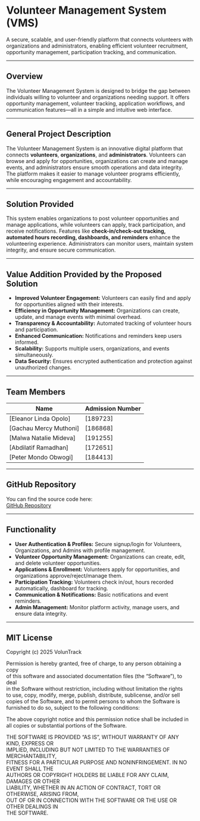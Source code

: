 # Volunteer Management System (VMS)

A secure, scalable, and user-friendly platform that connects volunteers with organizations and administrators, enabling efficient volunteer recruitment, opportunity management, participation tracking, and communication.  

---

## Overview

The Volunteer Management System is designed to bridge the gap between individuals willing to volunteer and organizations needing support. It offers opportunity management, volunteer tracking, application workflows, and communication features—all in a simple and intuitive web interface.  

---

## General Project Description

The Volunteer Management System is an innovative digital platform that connects **volunteers**, **organizations**, and **administrators**. Volunteers can browse and apply for opportunities, organizations can create and manage events, and administrators ensure smooth operations and data integrity. The platform makes it easier to manage volunteer programs efficiently, while encouraging engagement and accountability.  

---

## Solution Provided

This system enables organizations to post volunteer opportunities and manage applications, while volunteers can apply, track participation, and receive notifications. Features like **check-in/check-out tracking, automated hours recording, dashboards, and reminders** enhance the volunteering experience. Administrators can monitor users, maintain system integrity, and ensure secure communication.  

---

## Value Addition Provided by the Proposed Solution

- **Improved Volunteer Engagement:** Volunteers can easily find and apply for opportunities aligned with their interests.  
- **Efficiency in Opportunity Management:** Organizations can create, update, and manage events with minimal overhead.  
- **Transparency & Accountability:** Automated tracking of volunteer hours and participation.  
- **Enhanced Communication:** Notifications and reminders keep users informed.  
- **Scalability:** Supports multiple users, organizations, and events simultaneously.  
- **Data Security:** Ensures encrypted authentication and protection against unauthorized changes.  

---

## Team Members

| Name                  | Admission Number    |
|-----------------------|---------------------|
| [Eleanor Linda Opolo] | [189723]            |
| [Gachau Mercy Muthoni]| [186868]            |
| [Malwa Natalie Mideva]| [191255]            |
| [Abdilatif Ramadhan]  | [172651]            |
| [Peter Mondo Obwogi]  | [184413]            |

---

## GitHub Repository

You can find the source code here:  
[GitHub Repository](https://github.com/lindaopolo7896/IAP_VOLUNTRACK_GRP_A13.git)  

---


## Functionality

- **User Authentication & Profiles:** Secure signup/login for Volunteers, Organizations, and Admins with profile management.  
- **Volunteer Opportunity Management:** Organizations can create, edit, and delete volunteer opportunities.  
- **Applications & Enrollment:** Volunteers apply for opportunities, and organizations approve/reject/manage them.  
- **Participation Tracking:** Volunteers check in/out, hours recorded automatically, dashboard for tracking.  
- **Communication & Notifications:** Basic notifications and event reminders.  
- **Admin Management:** Monitor platform activity, manage users, and ensure data integrity.  

---

## MIT License  

Copyright (c) 2025 VolunTrack 

Permission is hereby granted, free of charge, to any person obtaining a copy  
of this software and associated documentation files (the “Software”), to deal  
in the Software without restriction, including without limitation the rights  
to use, copy, modify, merge, publish, distribute, sublicense, and/or sell  
copies of the Software, and to permit persons to whom the Software is  
furnished to do so, subject to the following conditions:   

The above copyright notice and this permission notice shall be included in  
all copies or substantial portions of the Software.  

THE SOFTWARE IS PROVIDED “AS IS”, WITHOUT WARRANTY OF ANY KIND, EXPRESS OR  
IMPLIED, INCLUDING BUT NOT LIMITED TO THE WARRANTIES OF MERCHANTABILITY,  
FITNESS FOR A PARTICULAR PURPOSE AND NONINFRINGEMENT. IN NO EVENT SHALL THE  
AUTHORS OR COPYRIGHT HOLDERS BE LIABLE FOR ANY CLAIM, DAMAGES OR OTHER  
LIABILITY, WHETHER IN AN ACTION OF CONTRACT, TORT OR OTHERWISE, ARISING FROM,  
OUT OF OR IN CONNECTION WITH THE SOFTWARE OR THE USE OR OTHER DEALINGS IN  
THE SOFTWARE.  
